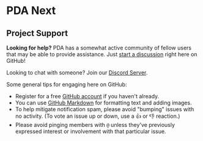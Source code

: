 # PDA Next

## Project Support

**Looking for help?** PDA has a somewhat active community of fellow users that may be able to provide assistance.
Just [start a discussion](https://github.com/PowerDNS-Admin/pda-next/discussions/new) right here on GitHub!

Looking to chat with someone? Join our [Discord Server](https://discord.powerdnsadmin.org).

Some general tips for engaging here on GitHub:

* Register for a free [GitHub account](https://github.com/signup) if you haven't already.
* You can use [GitHub Markdown](https://docs.github.com/en/get-started/writing-on-github/getting-started-with-writing-and-formatting-on-github/basic-writing-and-formatting-syntax) for formatting text and adding images.
* To help mitigate notification spam, please avoid "bumping" issues with no activity. (To vote an issue up or down, use a :thumbsup: or :thumbsdown: reaction.)
* Please avoid pinging members with `@` unless they've previously expressed interest or involvement with that particular issue.
